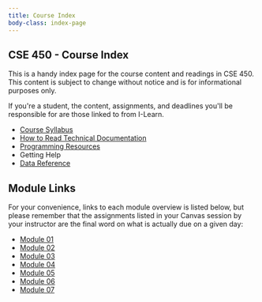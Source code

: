 ```yaml
---
title: Course Index
body-class: index-page
---
```


## CSE 450 - Course Index

This is a handy index page for the course content and readings in CSE 450. This content is subject to change without notice and is for informational purposes only. 

If you're a student, the content, assignments, and deadlines you'll be responsible for are those linked to from I-Learn.

* [Course Syllabus](./course/syllabus.html)
* [How to Read Technical Documentation](./course/reading-technical-documentation.html)
* [Programming Resources](./course/programming-resources.html)
* Getting Help
* [Data Reference](./course/data-sources.html)

## Module Links

For your convenience, links to each module overview is listed below, but please remember that the assignments listed in your Canvas session by your instructor are the final word on what is actually due on a given day:

* [Module 01](./module-01/)
* [Module 02](./module-02/)
* [Module 03](./module-03/)
* [Module 04](./module-04/)
* [Module 05](./module-05/)
* [Module 06](./module-06/)
* [Module 07](./module-07/)
